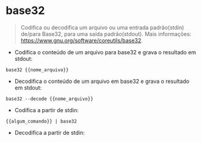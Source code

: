 # base32

> Codifica ou decodifica um arquivo ou uma entrada padrão(stdin) de/para Base32, para uma saída padrão(stdout).
> Mais informações: <https://www.gnu.org/software/coreutils/base32>.

- Codifica o conteúdo de um arquivo para base32 e grava o resultado em stdout:

`base32 {{nome_arquivo}}`

- Decodifica o conteúdo de um arquivo em base32 e grava o resultado em stdout:

`base32 --decode {{nome_arquivo}}`

- Codifica a partir de stdin:

`{{algum_comando}} | base32`

- Decodifica a partir de stdin:
